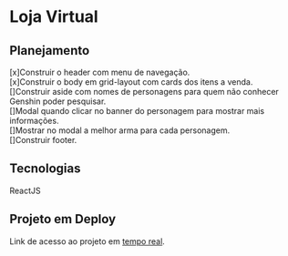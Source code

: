 # Loja Virtual

## Planejamento
[x]Construir o header com menu de navegação.<br>
[x]Construir o body em grid-layout com cards dos itens a venda.<br>
[]Construir aside com nomes de personagens para quem não conhecer Genshin poder pesquisar.<br>
[]Modal quando clicar no banner do personagem para mostrar mais informações. <br>
[]Mostrar no modal a melhor arma para cada personagem.<br>
[]Construir footer.<br>

## Tecnologias
ReactJS

## Projeto em Deploy
Link de acesso ao projeto em <a href="https://loja-virtual-react.vercel.app">tempo real</a>.


